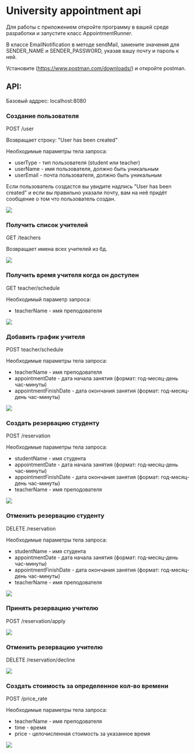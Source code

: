 # University appointment api

Для работы с приложением откройте программу в вашей среде разработки и запустите класс AppointmentRunner.

В классе EmailNotification в методе sendMail, замените значения для SENDER_NAME и SENDER_PASSWORD, указав вашу почту и пароль к ней.

Установите (https://www.postman.com/downloads/) и откройте postman.


## API:
Базовый аддрес: localhost:8080

### Создание пользователя

POST /user 

Возвращает строку: "User has been created"

Необходимые параметры тела запроса:
* userType - тип пользователя (student или teacher)
* userName - имя пользователя, должно быть уникальным
* userEmail - почта пользователя, должно быть уникальным

Если пользователь создастся вы увидите надпись "User has been created" и если вы правильно указали почту, вам на неё придёт сообщение о том что пользователь создан.

![](/src/main/resources/images/create_user.png)

### Получить список учителей

GET /teachers

Возвращает имена всех учителей из бд.

![](/src/main/resources/images/teachers.png)

### Получить время учителя когда он доступен

GET teacher/schedule

Необходимый параметр запроса:
* teacherName - имя преподователя

![](/src/main/resources/images/get_teacher_schedule.png)

### Добавить график учителя

POST teacher/schedule

Необходимые параметры тела запроса:
* teacherName - имя преподователя
* appointmentDate - дата начала занятия (формат: год-месяц-день час-минуты)
* appointmentFinishDate - дата окончания занятия (формат: год-месяц-день час-минуты)

![](/src/main/resources/images/teacher_schedule.png)

### Создать резервацию студенту

POST /reservation

Необходимые параметры тела запроса:
* studentName - имя студента
* appointmentDate - дата начала занятия (формат: год-месяц-день час-минуты)
* appointmentFinishDate - дата окончания занятия (формат: год-месяц-день час-минуты)
* teacherName - имя преподователя

![](/src/main/resources/images/reservation.png)

### Отменить резервацию студенту

DELETE /reservation

Необходимые параметры тела запроса:
* studentName - имя студента
* appointmentDate - дата начала занятия (формат: год-месяц-день час-минуты)
* appointmentFinishDate - дата окончания занятия (формат: год-месяц-день час-минуты)
* teacherName - имя преподователя

![](/src/main/resources/images/cancel.png)

### Принять резервацию учителю

POST /reservation/apply

![](/images/)

### Отменить резервацию учителю

DELETE /reservation/decline

![](/images/)

### Создать стоимость за определенное кол-во времени

POST /price_rate

Необходимые параметры тела запроса:
* teacherName - имя преподователя
* time - время
* price - целочисленная стоимость за указанное время

![](/src/main/resources/images/price_rate.png)











